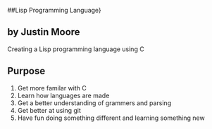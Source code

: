 <snippet>

##Lisp Programming Language}

## 	by Justin Moore

 Creating a Lisp programming language using C

## Purpose

 1. Get more familar with C
 2. Learn how languages are made
 3. Get a better understanding of grammers and parsing
 3. Get better at using git
 4. Have fun doing something different and learning something new

</snippet>

